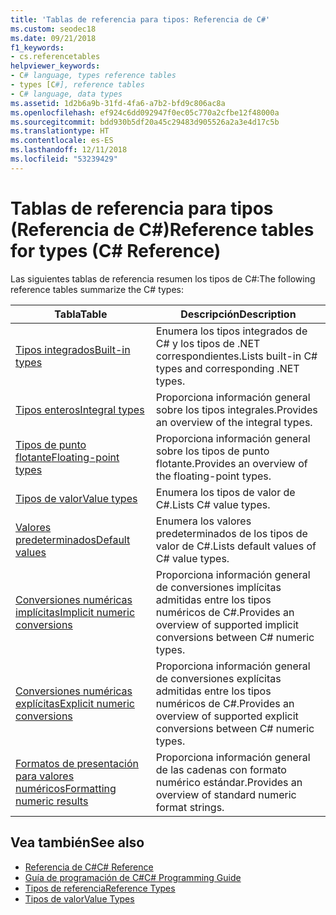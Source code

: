 ```yaml
---
title: 'Tablas de referencia para tipos: Referencia de C#'
ms.custom: seodec18
ms.date: 09/21/2018
f1_keywords:
- cs.referencetables
helpviewer_keywords:
- C# language, types reference tables
- types [C#], reference tables
- C# language, data types
ms.assetid: 1d2b6a9b-31fd-4fa6-a7b2-bfd9c806ac8a
ms.openlocfilehash: ef924c6dd092947f0ec05c770a2cfbe12f48000a
ms.sourcegitcommit: bdd930b5df20a45c29483d905526a2a3e4d17c5b
ms.translationtype: HT
ms.contentlocale: es-ES
ms.lasthandoff: 12/11/2018
ms.locfileid: "53239429"
---
```

# <a name="reference-tables-for-types-c-reference"></a><span data-ttu-id="e0e6c-102">Tablas de referencia para tipos (Referencia de C#)</span><span class="sxs-lookup"><span data-stu-id="e0e6c-102">Reference tables for types (C# Reference)</span></span>

<span data-ttu-id="e0e6c-103">Las siguientes tablas de referencia resumen los tipos de C#:</span><span class="sxs-lookup"><span data-stu-id="e0e6c-103">The following reference tables summarize the C# types:</span></span>

|<span data-ttu-id="e0e6c-104">Tabla</span><span class="sxs-lookup"><span data-stu-id="e0e6c-104">Table</span></span>|<span data-ttu-id="e0e6c-105">Descripción</span><span class="sxs-lookup"><span data-stu-id="e0e6c-105">Description</span></span>|
|---------|---------|
|[<span data-ttu-id="e0e6c-106">Tipos integrados</span><span class="sxs-lookup"><span data-stu-id="e0e6c-106">Built-in types</span></span>](built-in-types-table.md)|<span data-ttu-id="e0e6c-107">Enumera los tipos integrados de C# y los tipos de .NET correspondientes.</span><span class="sxs-lookup"><span data-stu-id="e0e6c-107">Lists built-in C# types and corresponding .NET types.</span></span>|
|[<span data-ttu-id="e0e6c-108">Tipos enteros</span><span class="sxs-lookup"><span data-stu-id="e0e6c-108">Integral types</span></span>](integral-types-table.md)|<span data-ttu-id="e0e6c-109">Proporciona información general sobre los tipos integrales.</span><span class="sxs-lookup"><span data-stu-id="e0e6c-109">Provides an overview of the integral types.</span></span>|
|[<span data-ttu-id="e0e6c-110">Tipos de punto flotante</span><span class="sxs-lookup"><span data-stu-id="e0e6c-110">Floating-point types</span></span>](floating-point-types-table.md)|<span data-ttu-id="e0e6c-111">Proporciona información general sobre los tipos de punto flotante.</span><span class="sxs-lookup"><span data-stu-id="e0e6c-111">Provides an overview of the floating-point types.</span></span>|
|[<span data-ttu-id="e0e6c-112">Tipos de valor</span><span class="sxs-lookup"><span data-stu-id="e0e6c-112">Value types</span></span>](value-types-table.md)|<span data-ttu-id="e0e6c-113">Enumera los tipos de valor de C#.</span><span class="sxs-lookup"><span data-stu-id="e0e6c-113">Lists C# value types.</span></span>|
|[<span data-ttu-id="e0e6c-114">Valores predeterminados</span><span class="sxs-lookup"><span data-stu-id="e0e6c-114">Default values</span></span>](default-values-table.md)|<span data-ttu-id="e0e6c-115">Enumera los valores predeterminados de los tipos de valor de C#.</span><span class="sxs-lookup"><span data-stu-id="e0e6c-115">Lists default values of C# value types.</span></span>|
|[<span data-ttu-id="e0e6c-116">Conversiones numéricas implícitas</span><span class="sxs-lookup"><span data-stu-id="e0e6c-116">Implicit numeric conversions</span></span>](implicit-numeric-conversions-table.md)|<span data-ttu-id="e0e6c-117">Proporciona información general de conversiones implícitas admitidas entre los tipos numéricos de C#.</span><span class="sxs-lookup"><span data-stu-id="e0e6c-117">Provides an overview of supported implicit conversions between C# numeric types.</span></span>|
|[<span data-ttu-id="e0e6c-118">Conversiones numéricas explícitas</span><span class="sxs-lookup"><span data-stu-id="e0e6c-118">Explicit numeric conversions</span></span>](explicit-numeric-conversions-table.md)|<span data-ttu-id="e0e6c-119">Proporciona información general de conversiones explícitas admitidas entre los tipos numéricos de C#.</span><span class="sxs-lookup"><span data-stu-id="e0e6c-119">Provides an overview of supported explicit conversions between C# numeric types.</span></span>|
|[<span data-ttu-id="e0e6c-120">Formatos de presentación para valores numéricos</span><span class="sxs-lookup"><span data-stu-id="e0e6c-120">Formatting numeric results</span></span>](formatting-numeric-results-table.md)|<span data-ttu-id="e0e6c-121">Proporciona información general de las cadenas con formato numérico estándar.</span><span class="sxs-lookup"><span data-stu-id="e0e6c-121">Provides an overview of standard numeric format strings.</span></span>|

## <a name="see-also"></a><span data-ttu-id="e0e6c-122">Vea también</span><span class="sxs-lookup"><span data-stu-id="e0e6c-122">See also</span></span>

- [<span data-ttu-id="e0e6c-123">Referencia de C#</span><span class="sxs-lookup"><span data-stu-id="e0e6c-123">C# Reference</span></span>](../index.md)
- [<span data-ttu-id="e0e6c-124">Guía de programación de C#</span><span class="sxs-lookup"><span data-stu-id="e0e6c-124">C# Programming Guide</span></span>](../../programming-guide/index.md)
- [<span data-ttu-id="e0e6c-125">Tipos de referencia</span><span class="sxs-lookup"><span data-stu-id="e0e6c-125">Reference Types</span></span>](reference-types.md)
- [<span data-ttu-id="e0e6c-126">Tipos de valor</span><span class="sxs-lookup"><span data-stu-id="e0e6c-126">Value Types</span></span>](value-types.md)